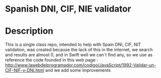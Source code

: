# Spanish DNI, CIF, NIE validator

# Description
This is a single class repo, intended to help with Spain DNI, CIF, NIT validation, was created because the lack of this in the internet,
we search and results are almost 0, and in Swift well we can´t find any, so we use as reference the code founded in this
web page : http://www.lawebdelprogramador.com/codigo/JavaScript/1992-Validar-un-CIF-NIF-y-DNI.html and we add some improvements
